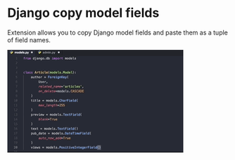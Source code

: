 # Django copy model fields

Extension allows you to copy Django model fields and paste them as a tuple of field names.

![demo](/demo.gif)
